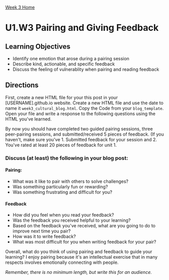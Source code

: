 [Week 3 Home](./)

# U1.W3 Pairing and Giving Feedback

## Learning Objectives
- Identify one emotion that arose during a pairing session
- Describe kind, actionable, and specific feedback
- Discuss the feeling of vulnerablity when pairing and reading feedback

## Directions

First, create a new HTML file for your this post in your [USERNAME].github.io website. Create a new HTML file and use the date to name it `week3_cultural_blog.html`. Copy the Code from your `blog_template`. Open your file and write a response to the following questions using the HTML you've learned.

By now you should have completed two guided pairing sessions, three peer-pairing sessions, and submitted/received 5 pieces of feedback. 
(If you haven't, make sure you've 1. Submitted feedback for your session and 2. You've rated at least 20 pieces of feedback for unit 1. 

### Discuss (at least) the following in your blog post:
#### Pairing: 
- What was it like to pair with others to solve challenges?
- Was something particularly fun or rewarding?
- Was something frustrating and difficult for you?

#### Feedback
- How did you feel when you read your feedback? 
- Was the feedback you received helpful to your learning?
- Based on the feedback you've received, what are you going to 
do to improve next time you pair?
- How was it to write feedback? 
- What was most difficult for you when writing feedback for your pair?

Overall, what do you think of using pairing and feedback to guide your learning?
I enjoy pairing because it's an intellectual exercise that in many respects involves emotionally connecting with people.


*Remember, there is no minimum length, but write this for an audience.* 

